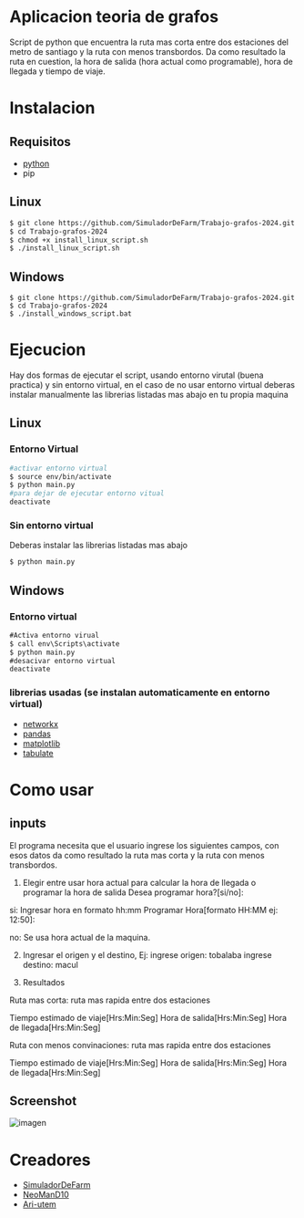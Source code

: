 # Aplicacion teoria de grafos

Script de python que encuentra la ruta mas corta entre dos estaciones del metro de santiago y la ruta con menos transbordos. Da como resultado la ruta en cuestion, la hora de salida (hora actual como programable), hora de llegada y tiempo de viaje. 


# Instalacion 

## Requisitos

- [python](https://www.python.org/)
- pip


## Linux

```bash
$ git clone https://github.com/SimuladorDeFarm/Trabajo-grafos-2024.git
$ cd Trabajo-grafos-2024
$ chmod +x install_linux_script.sh
$ ./install_linux_script.sh

```
## Windows

```bach
$ git clone https://github.com/SimuladorDeFarm/Trabajo-grafos-2024.git
$ cd Trabajo-grafos-2024
$ ./install_windows_script.bat
```

# Ejecucion

Hay dos formas de ejecutar el script, usando entorno virutal (buena practica) y sin entorno virtual, en el caso de no usar entorno virtual deberas instalar manualmente las librerias listadas mas abajo en tu propia maquina

## Linux

### Entorno Virtual

```bash
#activar entorno virtual
$ source env/bin/activate
$ python main.py
#para dejar de ejecutar entorno vitual
deactivate
```
### Sin entorno virtual
Deberas instalar las librerias listadas mas abajo
```bash
$ python main.py
```
## Windows

### Entorno virtual
```cmd
#Activa entorno virual
$ call env\Scripts\activate
$ python main.py
#desacivar entorno virtual
deactivate
```


### librerias usadas (se instalan automaticamente en entorno virtual)

  - [networkx](https://networkx.org/documentation/stable/install.html)
  - [pandas](https://pandas.pydata.org/docs/getting_started/install.html)
  - [matplotlib](https://matplotlib.org/stable/users/getting_started/)
  - [tabulate](https://pypi.org/project/tabulate/)


# Como usar

## inputs

El programa necesita que el usuario ingrese los siguientes campos, con esos datos da como resultado la ruta mas corta y la ruta con menos transbordos.

  1) Elegir entre usar hora actual para calcular la hora de llegada o programar la hora de salida
     Desea programar hora?[si/no]: 

  si: Ingresar hora en formato hh:mm
    Programar Hora[formato HH:MM ej: 12:50]:

  no: Se usa hora actual de la maquina.

  2) Ingresar el origen y el destino, Ej:
  ingrese origen: tobalaba
  ingrese destino: macul

  4) Resultados

  Ruta mas corta: ruta mas rapida entre dos estaciones
  
  Tiempo estimado de viaje[Hrs:Min:Seg]
  Hora de salida[Hrs:Min:Seg]
  Hora de llegada[Hrs:Min:Seg]


  Ruta con menos convinaciones: ruta mas rapida entre dos estaciones
  
  Tiempo estimado de viaje[Hrs:Min:Seg]
  Hora de salida[Hrs:Min:Seg]
  Hora de llegada[Hrs:Min:Seg]

    
 
 ## Screenshot
![imagen](https://github.com/user-attachments/assets/f4915ab7-74d9-49cc-a4a1-937356625427)

# Creadores

- [SimuladorDeFarm](https://github.com/SimuladorDeFarm)
- [NeoManD10](https://github.com/NeoManD10)
- [Ari-utem](https://github.com/Ari-utem)
